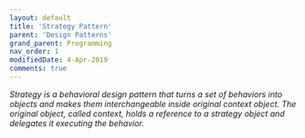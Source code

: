 ```yaml
---
layout: default
title: 'Strategy Pattern'
parent: 'Design Patterns'
grand_parent: Programming
nav_order: 1
modifiedDate: 4-Apr-2019
comments: true
---
```

<em>Strategy is a behavioral design pattern that turns a set of behaviors into objects and makes them interchangeable inside original context object. The original object, called context, holds a reference to a strategy object and delegates it executing the behavior.  </em>
